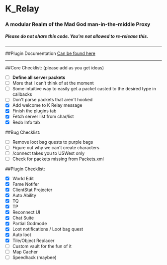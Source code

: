 # K_Relay
### A modular Realm of the Mad God man-in-the-middle Proxy
##### Please do not share this code. You're not allowed to re-release this.
-----------------------------------------------------------

##Plugin Documentation
[Can be found here](../master/PLUGIN%20DOCUMENTATION.md)

-----------------------------------------------------------

##Core Checklist: (please add as you get ideas)
- [ ] **Define all server packets**
- [ ] More that I can't think of at the moment
- [ ] Some intuitive way to easily get a packet casted to the desired type in callbacks
- [ ] Don't parse packets that aren't hooked
- [x] Add welcome to K Relay message
- [x] Finish the plugins tab
- [x] Fetch server list from char/list
- [x] Redo Info tab

##Bug Checklist:
- [ ] Remove loot bag quests to purple bags
- [ ] Figure out why we can't create characters
- [ ] /connect takes you to USWest only
- [ ] Check for packets missing from Packets.xml

##Plugin Checklist:
- [x] World Edit
- [x] Fame Notifer
- [x] ClientStat Projecter
- [x] Auto Ability
- [x] TQ
- [x] TP
- [x] Reconnect UI
- [x] Chat Suite
- [x] Partial Godmode
- [x] Loot notifications / Loot bag quest
- [x] Auto loot
- [x] Tile/Object Replacer
- [ ] Custom vault for the fun of it
- [ ] Map Cacher
- [ ] Speedhack (maybee)

